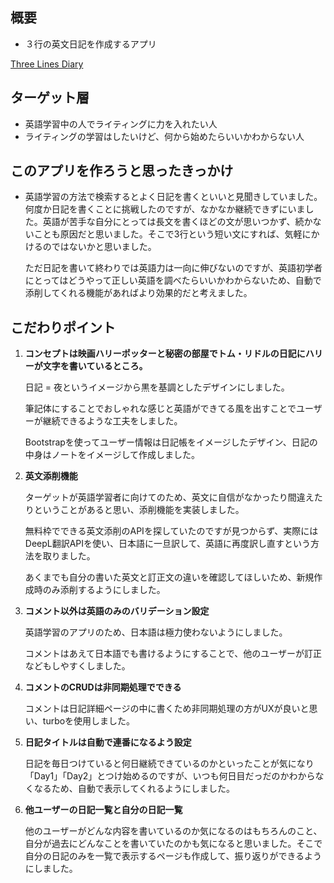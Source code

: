 ## 概要

- ３行の英文日記を作成するアプリ

[Three Lines Diary](https://three-lines-diary-6kjc.onrender.com/)

## ターゲット層

- 英語学習中の人でライティングに力を入れたい人
- ライティングの学習はしたいけど、何から始めたらいいかわからない人

## このアプリを作ろうと思ったきっかけ

- 英語学習の方法で検索するとよく日記を書くといいと見聞きしていました。何度か日記を書くことに挑戦したのですが、なかなか継続できずにいました。英語が苦手な自分にとっては長文を書くほどの文が思いつかず、続かないことも原因だと思いました。そこで3行という短い文にすれば、気軽にかけるのではないかと思いました。
    
    ただ日記を書いて終わりでは英語力は一向に伸びないのですが、英語初学者にとってはどうやって正しい英語を調べたらいいかわからないため、自動で添削してくれる機能があればより効果的だと考えました。
    

## こだわりポイント

1. **コンセプトは映画ハリーポッターと秘密の部屋でトム・リドルの日記にハリーが文字を書いているところ。**
    
    日記 = 夜というイメージから黒を基調としたデザインにしました。
    
    筆記体にすることでおしゃれな感じと英語ができてる風を出すことでユーザーが継続できるような工夫をしました。
    
    Bootstrapを使ってユーザー情報は日記帳をイメージしたデザイン、日記の中身はノートをイメージして作成しました。
    
2. **英文添削機能**
    
    ターゲットが英語学習者に向けてのため、英文に自信がなかったり間違えたりということがあると思い、添削機能を実装しました。
    
    無料枠でできる英文添削のAPIを探していたのですが見つからず、実際にはDeepL翻訳APIを使い、日本語に一旦訳して、英語に再度訳し直すという方法を取りました。
    
    あくまでも自分の書いた英文と訂正文の違いを確認してほしいため、新規作成時のみ添削するようにしました。
    
3. **コメント以外は英語のみのバリデーション設定**
    
    英語学習のアプリのため、日本語は極力使わないようにしました。
    
    コメントはあえて日本語でも書けるようにすることで、他のユーザーが訂正などもしやすくしました。
    
4. **コメントのCRUDは非同期処理でできる**
    
    コメントは日記詳細ページの中に書くため非同期処理の方がUXが良いと思い、turboを使用しました。
    
5. **日記タイトルは自動で連番になるよう設定**
    
    日記を毎日つけていると何日継続できているのかといったことが気になり「Day1」「Day2」とつけ始めるのですが、いつも何日目だっだのかわからなくなるため、自動で表示してくれるようにしました。
    
6. **他ユーザーの日記一覧と自分の日記一覧**
    
    他のユーザーがどんな内容を書いているのか気になるのはもちろんのこと、自分が過去にどんなことを書いていたのかも気になると思いました。そこで自分の日記のみを一覧で表示するページも作成して、振り返りができるようにしました。
    
